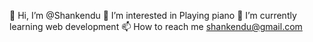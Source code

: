 👋 Hi, I’m @Shankendu
👀 I’m interested in Playing piano
🌱 I’m currently learning web development
📫 How to reach me shankendu@gmail.com
